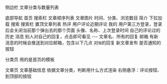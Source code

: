 侧边栏
    文章分类与数量列表

底部导航
    首页
        搜索栏
        文章顺序列表
            文章图片
            时间、分类、浏览数目
            简介
        下拉加载
    搜索
        搜索栏
        置顶文章列表
    热评
        用户评论近期评论
    我的
        用户第三方登录，登录后会关闭当前那个弹出去的那个页面
            头像、名称、上次登录时间
        自己的评论过的历史
        消息
            别人对自己的回复，点击即可看见 --- 文章名、所有的回复
        邮箱
            有新消息的时候会推送到对应邮箱，包含以下几点
                对`我`的回复
                新文章发布
            是否通知的按钮

分类页
    用的是首页的模板

文章页
    文章基础信息
        依据文章分类，判断用什么方式渲染
    右侧悬浮：评论按钮、到顶部的按钮